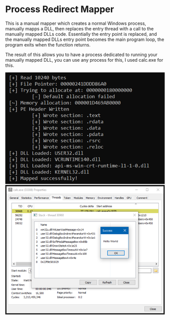# Process Redirect Mapper
This is a manual mapper which creates a normal Windows process, manually mapps a DLL, then replaces the entry thread with a call to the manually mapped DLLs code. Essentially the entry point is replaced, and the manually mapped DLLs entry point becomes the main program loop, the program exits when the function returns.

The result of this allows you to have a process dedicated to running your manually mapped DLL, you can use any process for this, I used calc.exe for this.

![output](output.png)
![result](result.png)